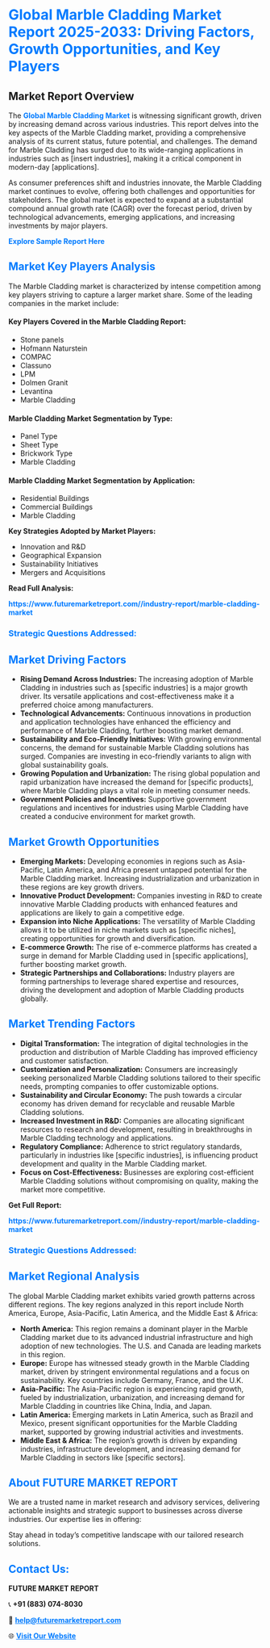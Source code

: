<h1 style="color: #007BFF;">Global Marble Cladding Market Report 2025-2033: Driving Factors, Growth Opportunities, and Key Players</h1>

<section id="overview">
<h2>Market Report Overview</h2>
<p>The <a href="https://www.futuremarketreport.com//industry-report/marble-cladding-market" style="color: #007BFF; text-decoration: none;"><strong>Global Marble Cladding Market</strong></a> is witnessing significant growth, driven by increasing demand across various industries. This report delves into the key aspects of the Marble Cladding market, providing a comprehensive analysis of its current status, future potential, and challenges. The demand for Marble Cladding has surged due to its wide-ranging applications in industries such as [insert industries], making it a critical component in modern-day [applications].</p>
<p>As consumer preferences shift and industries innovate, the Marble Cladding market continues to evolve, offering both challenges and opportunities for stakeholders. The global market is expected to expand at a substantial compound annual growth rate (CAGR) over the forecast period, driven by technological advancements, emerging applications, and increasing investments by major players.</p>
</section>

<section id="overview">
<p><a href="https://www.futuremarketreport.com//request-sample/reportId=86779" style="color: #007BFF; text-decoration: none;"><strong>Explore Sample Report Here</strong></a></p>
</section>

<section id="key-players">
<h2 style="color: #007BFF;">Market Key Players Analysis</h2>
<p>The Marble Cladding market is characterized by intense competition among key players striving to capture a larger market share. Some of the leading companies in the market include:</p>
<h4>Key Players Covered in the Marble Cladding Report:</h4>
<ul><li>Stone panels</li><li>Hofmann Naturstein</li><li>COMPAC</li><li>Classuno</li><li>LPM</li><li>Dolmen Granit</li><li>Levantina</li><li>Marble Cladding</li></ul>
<h4>Marble Cladding Market Segmentation by Type:</h4>
<ul><li>Panel Type</li><li>Sheet Type</li><li>Brickwork Type</li><li>Marble Cladding</li></ul>

<h4>Marble Cladding Market Segmentation by Application:</h4>
<ul><li>Residential Buildings</li><li>Commercial Buildings</li><li>Marble Cladding</li></ul>
<p><strong>Key Strategies Adopted by Market Players:</strong></p>
<ul>
<li>Innovation and R&D</li>
<li>Geographical Expansion</li>
<li>Sustainability Initiatives</li>
<li>Mergers and Acquisitions</li>
</ul>
</section>

<section>
<p><strong>Read Full Analysis: </strong></p><a href="https://www.futuremarketreport.com//industry-report/marble-cladding-market" style="color: #007BFF; text-decoration: none;"><strong>https://www.futuremarketreport.com//industry-report/marble-cladding-market</strong></a>
<h3 style="color: #007BFF;">Strategic Questions Addressed:</h3>
</section>

<section id="driving-factors">
<h2 style="color: #007BFF;">Market Driving Factors</h2>
<ul>
<li><strong>Rising Demand Across Industries:</strong> The increasing adoption of Marble Cladding in industries such as [specific industries] is a major growth driver. Its versatile applications and cost-effectiveness make it a preferred choice among manufacturers.</li>
<li><strong>Technological Advancements:</strong> Continuous innovations in production and application technologies have enhanced the efficiency and performance of Marble Cladding, further boosting market demand.</li>
<li><strong>Sustainability and Eco-Friendly Initiatives:</strong> With growing environmental concerns, the demand for sustainable Marble Cladding solutions has surged. Companies are investing in eco-friendly variants to align with global sustainability goals.</li>
<li><strong>Growing Population and Urbanization:</strong> The rising global population and rapid urbanization have increased the demand for [specific products], where Marble Cladding plays a vital role in meeting consumer needs.</li>
<li><strong>Government Policies and Incentives:</strong> Supportive government regulations and incentives for industries using Marble Cladding have created a conducive environment for market growth.</li>
</ul>
</section>

<section id="growth-opportunities">
<h2 style="color: #007BFF;">Market Growth Opportunities</h2>
<ul>
<li><strong>Emerging Markets:</strong> Developing economies in regions such as Asia-Pacific, Latin America, and Africa present untapped potential for the Marble Cladding market. Increasing industrialization and urbanization in these regions are key growth drivers.</li>
<li><strong>Innovative Product Development:</strong> Companies investing in R&D to create innovative Marble Cladding products with enhanced features and applications are likely to gain a competitive edge.</li>
<li><strong>Expansion into Niche Applications:</strong> The versatility of Marble Cladding allows it to be utilized in niche markets such as [specific niches], creating opportunities for growth and diversification.</li>
<li><strong>E-commerce Growth:</strong> The rise of e-commerce platforms has created a surge in demand for Marble Cladding used in [specific applications], further boosting market growth.</li>
<li><strong>Strategic Partnerships and Collaborations:</strong> Industry players are forming partnerships to leverage shared expertise and resources, driving the development and adoption of Marble Cladding products globally.</li>
</ul>
</section>

<section id="trending-factors">
<h2 style="color: #007BFF;">Market Trending Factors</h2>
<ul>
<li><strong>Digital Transformation:</strong> The integration of digital technologies in the production and distribution of Marble Cladding has improved efficiency and customer satisfaction.</li>
<li><strong>Customization and Personalization:</strong> Consumers are increasingly seeking personalized Marble Cladding solutions tailored to their specific needs, prompting companies to offer customizable options.</li>
<li><strong>Sustainability and Circular Economy:</strong> The push towards a circular economy has driven demand for recyclable and reusable Marble Cladding solutions.</li>
<li><strong>Increased Investment in R&D:</strong> Companies are allocating significant resources to research and development, resulting in breakthroughs in Marble Cladding technology and applications.</li>
<li><strong>Regulatory Compliance:</strong> Adherence to strict regulatory standards, particularly in industries like [specific industries], is influencing product development and quality in the Marble Cladding market.</li>
<li><strong>Focus on Cost-Effectiveness:</strong> Businesses are exploring cost-efficient Marble Cladding solutions without compromising on quality, making the market more competitive.</li>
</ul>
</section>

<section>
<p><strong>Get Full Report: </strong></p><a href="https://www.futuremarketreport.com//industry-report/marble-cladding-market" style="color: #007BFF; text-decoration: none;"><strong>https://www.futuremarketreport.com//industry-report/marble-cladding-market</strong></a>
<h3 style="color: #007BFF;">Strategic Questions Addressed:</h3>
</section>


<section id="regional-analysis">
<h2 style="color: #007BFF;">Market Regional Analysis</h2>
<p>The global Marble Cladding market exhibits varied growth patterns across different regions. The key regions analyzed in this report include North America, Europe, Asia-Pacific, Latin America, and the Middle East & Africa:</p>
<ul>
<li><strong>North America:</strong> This region remains a dominant player in the Marble Cladding market due to its advanced industrial infrastructure and high adoption of new technologies. The U.S. and Canada are leading markets in this region.</li>
<li><strong>Europe:</strong> Europe has witnessed steady growth in the Marble Cladding market, driven by stringent environmental regulations and a focus on sustainability. Key countries include Germany, France, and the U.K.</li>
<li><strong>Asia-Pacific:</strong> The Asia-Pacific region is experiencing rapid growth, fueled by industrialization, urbanization, and increasing demand for Marble Cladding in countries like China, India, and Japan.</li>
<li><strong>Latin America:</strong> Emerging markets in Latin America, such as Brazil and Mexico, present significant opportunities for the Marble Cladding market, supported by growing industrial activities and investments.</li>
<li><strong>Middle East & Africa:</strong> The region’s growth is driven by expanding industries, infrastructure development, and increasing demand for Marble Cladding in sectors like [specific sectors].</li>
</ul>
</section>

<footer>
<h2 style="color: #007BFF;">About FUTURE MARKET REPORT</h2>
<p>We are a trusted name in market research and advisory services, delivering actionable insights and strategic support to businesses across diverse industries. Our expertise lies in offering:</p>

<p>Stay ahead in today’s competitive landscape with our tailored research solutions.</p>

<h2 style="color: #007BFF;">Contact Us:</h2>
<p><strong>FUTURE MARKET REPORT</strong></p>
<p>📞 <strong>+91 (883) 074-8030</strong></p>
<p>📧 <strong><a href="mailto:help@futuremarketreport.com" style="color: #007BFF;">help@futuremarketreport.com</a></strong></p>
<p>🌐 <strong><a href="https://www.futuremarketreport.com/" style="color: #007BFF;">Visit Our Website</a></strong></p>
</footer>